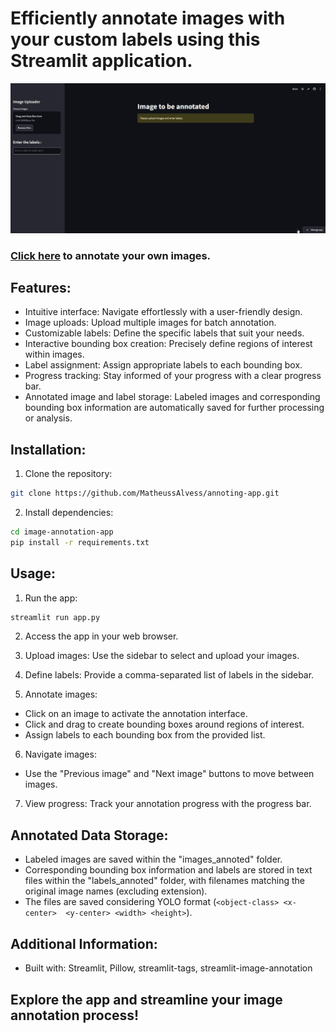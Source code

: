 # Efficiently annotate images with your custom labels using this Streamlit application.

![Exemplo de GIF](images/anote.gif)

### [Click here](https://annoting-app.streamlit.app/) to annotate your own images.

## Features:

- Intuitive interface: Navigate effortlessly with a user-friendly design.
- Image uploads: Upload multiple images for batch annotation.
- Customizable labels: Define the specific labels that suit your needs.
- Interactive bounding box creation: Precisely define regions of interest within images.
- Label assignment: Assign appropriate labels to each bounding box.
- Progress tracking: Stay informed of your progress with a clear progress bar.
- Annotated image and label storage: Labeled images and corresponding bounding box information are automatically saved for further processing or analysis.

## Installation:

1. Clone the repository:
```Bash
git clone https://github.com/MatheussAlvess/annoting-app.git
```

2. Install dependencies:
``` Bash
cd image-annotation-app
pip install -r requirements.txt
```

## Usage:

1. Run the app:

```Bash
streamlit run app.py
```

2. Access the app in your web browser.
3. Upload images: Use the sidebar to select and upload your images.
4. Define labels: Provide a comma-separated list of labels in the sidebar.

5. Annotate images:
  - Click on an image to activate the annotation interface.
- Click and drag to create bounding boxes around regions of interest.
- Assign labels to each bounding box from the provided list.

6. Navigate images:
 - Use the "Previous image" and "Next image" buttons to move between images.

7. View progress: Track your annotation progress with the progress bar.

## Annotated Data Storage:

- Labeled images are saved within the "images_annoted" folder.
- Corresponding bounding box information and labels are stored in text files within the "labels_annoted" folder, with filenames matching the original image names (excluding extension).
- The files are saved considering YOLO format (`<object-class> <x-center> 
<y-center> <width> <height>`). 


## Additional Information:

- Built with: Streamlit, Pillow, streamlit-tags, streamlit-image-annotation

## Explore the app and streamline your image annotation process!
